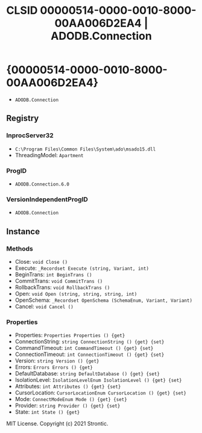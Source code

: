 ﻿---
title: "CLSID 00000514-0000-0010-8000-00AA006D2EA4 | ADODB.Connection"
excerpt: What is COM-Object CLSID 00000514-0000-0010-8000-00AA006D2EA4?
---

# {00000514-0000-0010-8000-00AA006D2EA4}

* `ADODB.Connection`

## Registry


### InprocServer32

* `C:\Program Files\Common Files\System\ado\msado15.dll`
* ThreadingModel: `Apartment`

### ProgID

* `ADODB.Connection.6.0`

### VersionIndependentProgID

* `ADODB.Connection`

## Instance


### Methods

* Close: `void Close ()`
* Execute: `_Recordset Execute (string, Variant, int)`
* BeginTrans: `int BeginTrans ()`
* CommitTrans: `void CommitTrans ()`
* RollbackTrans: `void RollbackTrans ()`
* Open: `void Open (string, string, string, int)`
* OpenSchema: `_Recordset OpenSchema (SchemaEnum, Variant, Variant)`
* Cancel: `void Cancel ()`

### Properties

* Properties: `Properties Properties () {get} `
* ConnectionString: `string ConnectionString () {get} {set} `
* CommandTimeout: `int CommandTimeout () {get} {set} `
* ConnectionTimeout: `int ConnectionTimeout () {get} {set} `
* Version: `string Version () {get} `
* Errors: `Errors Errors () {get} `
* DefaultDatabase: `string DefaultDatabase () {get} {set} `
* IsolationLevel: `IsolationLevelEnum IsolationLevel () {get} {set} `
* Attributes: `int Attributes () {get} {set} `
* CursorLocation: `CursorLocationEnum CursorLocation () {get} {set} `
* Mode: `ConnectModeEnum Mode () {get} {set} `
* Provider: `string Provider () {get} {set} `
* State: `int State () {get} `

MIT License. Copyright (c) 2021 Strontic.



